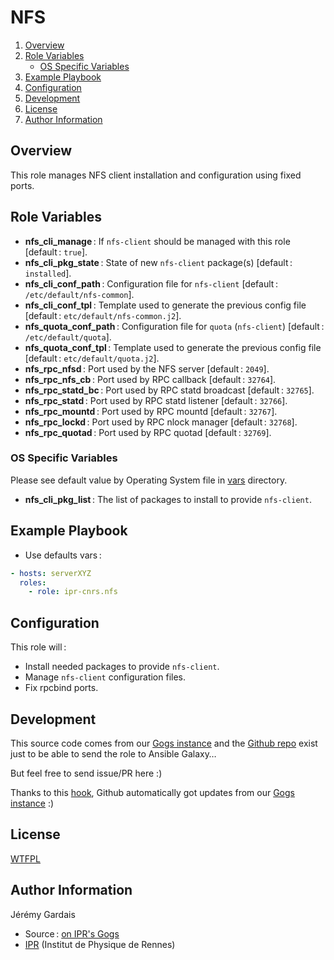 # NFS

1. [Overview](#overview)
2. [Role Variables](#role-variables)
     * [OS Specific Variables](#os-specific-variables)
3. [Example Playbook](#example-playbook)
4. [Configuration](#configuration)
5. [Development](#development)
5. [License](#license)
6. [Author Information](#author-information)

## Overview

This role manages NFS client installation and configuration using fixed ports.

## Role Variables

* **nfs_cli_manage** : If `nfs-client` should be managed with this role [default : `true`].
* **nfs_cli_pkg_state** : State of new `nfs-client` package(s) [default : `installed`].
* **nfs_cli_conf_path** : Configuration file for `nfs-client` [default : `/etc/default/nfs-common`].
* **nfs_cli_conf_tpl** : Template used to generate the previous config file [default : `etc/default/nfs-common.j2`].
* **nfs_quota_conf_path** : Configuration file for `quota` (`nfs-client`) [default : `/etc/default/quota`].
* **nfs_quota_conf_tpl** : Template used to generate the previous config file [default : `etc/default/quota.j2`].
* **nfs_rpc_nfsd** : Port used by the NFS server [default : `2049`].
* **nfs_rpc_nfs_cb** : Port used by RPC callback [default : `32764`].
* **nfs_rpc_statd_bc** : Port used by RPC statd broadcast [default : `32765`].
* **nfs_rpc_statd** : Port used by RPC statd listener [default : `32766`].
* **nfs_rpc_mountd** : Port used by RPC mountd [default : `32767`].
* **nfs_rpc_lockd** : Port used by RPC nlock manager [default : `32768`].
* **nfs_rpc_quotad** : Port used by RPC quotad [default : `32769`].

### OS Specific Variables

Please see default value by Operating System file in [vars][vars directory] directory.

* **nfs_cli_pkg_list** : The list of packages to install to provide `nfs-client`.

## Example Playbook

* Use defaults vars :

``` yml
- hosts: serverXYZ
  roles:
    - role: ipr-cnrs.nfs
```

## Configuration

This role will :
* Install needed packages to provide `nfs-client`.
* Manage `nfs-client` configuration files.
* Fix rpcbind ports.

## Development

This source code comes from our [Gogs instance][nfs source] and the [Github repo][nfs github] exist just to be able to send the role to Ansible Galaxy…

But feel free to send issue/PR here :)

Thanks to this [hook][gogs to github hook], Github automatically got updates from our [Gogs instance][nfs source] :)

## License

[WTFPL][wtfpl website]

## Author Information

Jérémy Gardais
* Source : [on IPR's Gogs][nfs source]
* [IPR][ipr website] (Institut de Physique de Rennes)

[vars directory]: ./vars
[gogs to github hook]: https://stackoverflow.com/a/21998477
[nfs source]: https://git.ipr.univ-rennes1.fr/cellinfo/ansible.nfs
[nfs github]: https://github.com/ipr-cnrs/nfs
[wtfpl website]: http://www.wtfpl.net/about/
[ipr website]: https://ipr.univ-rennes1.fr/
